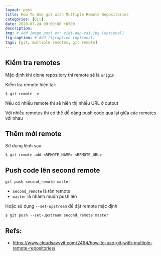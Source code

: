 ```yaml
---
layout: post
title: How To Use git with Multiple Remote Repositories
categories: [Git]
date: 2020-07-24 09:00:00 +0700
description: 
img: # Add image post ex: viet-dep-zai.jpg (optional)
fig-caption: # Add figcaption (optional)
tags: [git, multiple remotes, git remote]
---
```

## Kiểm tra remotes

Mặc định khi clone repository thì remote sẽ là `origin`

Kiểm tra remote hiện tại:

```
$ git remote -v
```

Nếu có nhiều remote thì sẽ hiển thị nhiều URL ở output

Với nhiều remotes thì có thể dễ dàng push code qua lại giữa các remotes với nhau

## Thêm mới remote

Sử dụng lệnh sau:

```
$ git remote add <REMOTE_NAME> <REMOTE_URL>
```

## Push code lên second remote

```
git push second_remote master
```

- `second_remote` là tên remote
- `master` là nhánh muốn push lên

Hoặc sử dụng `--set-upstream` để đặt remote mặc định

```
$ git push --set-upstream second_remote master
```

## Refs:
- <a href="https://www.cloudsavvyit.com/2464/how-to-use-git-with-multiple-remote-repositories/" target="_blank">https://www.cloudsavvyit.com/2464/how-to-use-git-with-multiple-remote-repositories/</a>
